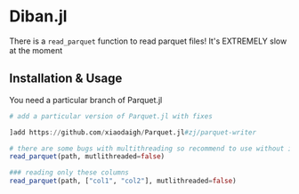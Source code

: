 # Diban.jl

There is a `read_parquet` function to read parquet files! It's EXTREMELY slow at the moment

## Installation & Usage

You need a particular branch of Parquet.jl

```julia
# add a particular version of Parquet.jl with fixes

]add https://github.com/xiaodaigh/Parquet.jl#zj/parquet-writer

# there are some bugs with multithreading so recommend to use without it for now
read_parquet(path, mutlithreaded=false)

### reading only these columns
read_parquet(path, ["col1", "col2"], mutlithreaded=false)
```

